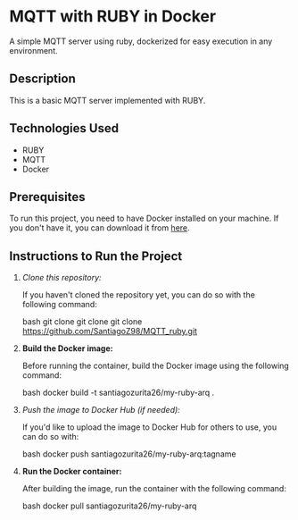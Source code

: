 # MQTT with RUBY in Docker

A simple MQTT server using ruby, dockerized for easy execution in any environment.

## Description

This is a basic MQTT server implemented with RUBY. 

## Technologies Used

- RUBY
- MQTT
- Docker

## Prerequisites

To run this project, you need to have Docker installed on your machine. If you don't have it, you can download it from [here](https://www.docker.com/products/docker-desktop).

## Instructions to Run the Project

1. *Clone this repository:*

   If you haven't cloned the repository yet, you can do so with the following command:

   bash
   git clone git clone git clone https://github.com/SantiagoZ98/MQTT_ruby.git

2. **Build the Docker image:**

   Before running the container, build the Docker image using the following command:

   bash
   docker build -t santiagozurita26/my-ruby-arq .

3. *Push the image to Docker Hub (if needed):*

   If you'd like to upload the image to Docker Hub for others to use, you can do so with:

   bash
   docker push santiagozurita26/my-ruby-arq:tagname

4. **Run the Docker container:**

   After building the image, run the container with the following command:

   bash
   docker pull santiagozurita26/my-ruby-arq
